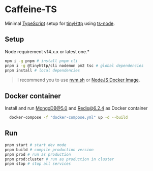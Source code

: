 # Caffeine-TS

Minimal [TypeScript](https://www.typescriptlang.org/) setup for [tinyHttp](https://tinyhttp.v1rtl.site/) using [ts-node](https://github.com/TypeStrong/ts-node).

## Setup

Node requirement v14.x.x or latest one.\*

```sh
npm i -g pnpm # install pnpm cli
pnpm i -g @tinyhttp/cli nodemon pm2 tsc # global dependencies
pnpm install # local dependencies
```

> I recommend you to use [nvm.sh](http://nvmv.sh) or [NodeJS Docker Image](https://hub.docker.com/_/node/).

## Docker container

Install and run MongoDB@5.0 and Redis@6.2.4 as Docker container

```sh
  docker-compose -f "docker-compose.yml" up -d --build
```

## Run

```sh
pnpm start # start dev mode
pnpm build # compile production version
pnpm prod # run as production
pnpm prod:cluster # run as production in cluster
pnpm stop # stop all services
```
